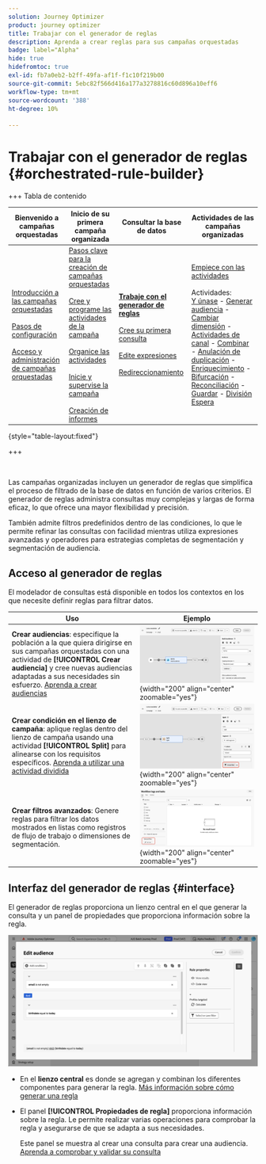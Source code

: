 ```yaml
---
solution: Journey Optimizer
product: journey optimizer
title: Trabajar con el generador de reglas
description: Aprenda a crear reglas para sus campañas orquestadas
badge: label="Alpha"
hide: true
hidefromtoc: true
exl-id: fb7a0eb2-b2ff-49fa-af1f-f1c10f219b00
source-git-commit: 5ebc82f566d416a177a3278816c60d896a10eff6
workflow-type: tm+mt
source-wordcount: '388'
ht-degree: 10%

---
```



# Trabajar con el generador de reglas {#orchestrated-rule-builder}

+++ Tabla de contenido

| Bienvenido a campañas orquestadas | Inicio de su primera campaña organizada | Consultar la base de datos | Actividades de las campañas organizadas |
|---|---|---|---|
| [Introducción a las campañas orquestadas](gs-orchestrated-campaigns.md)<br/><br/>[Pasos de configuración](configuration-steps.md)<br/><br/>[Acceso y administración de campañas orquestadas](access-manage-orchestrated-campaigns.md) | [Pasos clave para la creación de campañas orquestadas](gs-campaign-creation.md)<br/><br/>[Cree y programe las actividades de la campaña](create-orchestrated-campaign.md)<br/><br/>[Organice las actividades](orchestrate-activities.md)<br/><br/>[Inicie y supervise la campaña](start-monitor-campaigns.md)<br/><br/>[Creación de informes](reporting-campaigns.md) | <b>[Trabaje con el generador de reglas](orchestrated-rule-builder.md)</b><br/><br/>[Cree su primera consulta](build-query.md)<br/><br/>[Edite expresiones](edit-expressions.md)<br/><br/>[Redireccionamiento](retarget.md) | [Empiece con las actividades](activities/about-activities.md)<br/><br/>Actividades:<br/>[Y únase](activities/and-join.md) - [Generar audiencia](activities/build-audience.md) - [Cambiar dimensión](activities/change-dimension.md) - [Actividades de canal](activities/channels.md) - [Combinar](activities/combine.md) - [Anulación de duplicación](activities/deduplication.md) - [Enriquecimiento](activities/enrichment.md) - [Bifurcación](activities/fork.md) - [Reconciliación](activities/reconciliation.md) - [Guardar](activities/save-audience.md) - [División](activities/split.md) [Espera](activities/wait.md) |

{style="table-layout:fixed"}

+++

<br/>

Las campañas organizadas incluyen un generador de reglas que simplifica el proceso de filtrado de la base de datos en función de varios criterios. El generador de reglas administra consultas muy complejas y largas de forma eficaz, lo que ofrece una mayor flexibilidad y precisión.

También admite filtros predefinidos dentro de las condiciones, lo que le permite refinar las consultas con facilidad mientras utiliza expresiones avanzadas y operadores para estrategias completas de segmentación y segmentación de audiencia.

## Acceso al generador de reglas

El modelador de consultas está disponible en todos los contextos en los que necesite definir reglas para filtrar datos.

| Uso | Ejemplo |
|  ---  |  ---  |
| **Crear audiencias**: especifique la población a la que quiera dirigirse en sus campañas orquestadas con una actividad de **[!UICONTROL Crear audiencia]** y cree nuevas audiencias adaptadas a sus necesidades sin esfuerzo. [Aprenda a crear audiencias](../orchestrated/activities/build-audience.md) | ![Imagen que muestra cómo acceder a la interfaz de creación de audiencias](assets/query-access-audience.png){width="200" align="center" zoomable="yes"} |
| **Crear condición en el lienzo de campaña**: aplique reglas dentro del lienzo de campaña usando una actividad **[!UICONTROL Split]** para alinearse con los requisitos específicos. [Aprenda a utilizar una actividad dividida](../orchestrated/activities/split.md) | ![Imagen que muestra cómo acceder a las opciones de personalización del flujo de trabajo](assets/query-access-split.png){width="200" align="center" zoomable="yes"} |
| **Crear filtros avanzados**: Genere reglas para filtrar los datos mostrados en listas como registros de flujo de trabajo o dimensiones de segmentación. | ![Imagen que muestra cómo personalizar filtros de lista](assets/query-access-advanced-filters.png){width="200" align="center" zoomable="yes"} |

## Interfaz del generador de reglas {#interface}

El generador de reglas proporciona un lienzo central en el que generar la consulta y un panel de propiedades que proporciona información sobre la regla.

![Imagen que muestra la interfaz del generador de reglas](assets/rule-builder-interface.png)

* En el **lienzo central** es donde se agregan y combinan los diferentes componentes para generar la regla. [Más información sobre cómo generar una regla](../orchestrated/build-query.md)

* El panel **[!UICONTROL Propiedades de regla]** proporciona información sobre la regla. Le permite realizar varias operaciones para comprobar la regla y asegurarse de que se adapta a sus necesidades.

  Este panel se muestra al crear una consulta para crear una audiencia. [Aprenda a comprobar y validar su consulta](build-query.md#check-and-validate-your-query)
